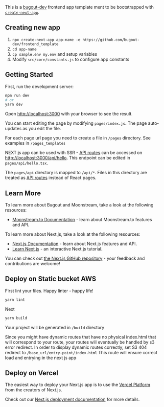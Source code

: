 This is a [bugout-dev](https://github.com/bugout-dev) frontend app template ment to be bootstrapped with [`create-next-app`](https://github.com/vercel/next.js/tree/canary/packages/create-next-app).

## Creating new app

1. `npx create-next-app app-name -e https://github.com/bugout-dev/frontend_template`
2. `cd app-name`
3. `cp sample.env my.env` and setup variables
4.  Modify `src/core/constants.js` to configure app constants 

## Getting Started

First, run the development server:

```bash
npm run dev
# or
yarn dev
```

Open [http://localhost:3000](http://localhost:3000) with your browser to see the result.

You can start editing the page by modifying `pages/index.js`. The page auto-updates as you edit the file.

For each page url page you need to create a file in `/pages` directory. See examples in `/pages_templates`


NEXT js app can be used with SSR - [API routes](https://nextjs.org/docs/api-routes/introduction) can be accessed on [http://localhost:3000/api/hello](http://localhost:3000/api/hello). This endpoint can be edited in `pages/api/hello.tsx`.

The `pages/api` directory is mapped to `/api/*`. Files in this directory are treated as [API routes](https://nextjs.org/docs/api-routes/introduction) instead of React pages.

## Learn More

To learn more about Bugout and Moonstream, take a look at the following resources:
- [Moonstream.to Documentation](https://moonstream.to/docs) - learn about Moonstream.to features and API.

To learn more about Next.js, take a look at the following resources:

- [Next.js Documentation](https://nextjs.org/docs) - learn about Next.js features and API.
- [Learn Next.js](https://nextjs.org/learn) - an interactive Next.js tutorial.

You can check out [the Next.js GitHub repository](https://github.com/vercel/next.js/) - your feedback and contributions are welcome!

## Deploy on Static bucket AWS

First lint your files. Happy linter - happy life! 
```bash
yarn lint
```
Next
```bash
yarn build
```
Your project will be generated in `/build` directory

Since you might have dynamic routes that have no physical index.html that will correspond to your route, your routes will eventually be handled by s3 error redirect. 
In order to display dynamic routes correctly, set S3 404 redirect to `/base_url/entry-point/index.html` This route will ensure correct load and entrying in the next js app

## Deploy on Vercel

The easiest way to deploy your Next.js app is to use the [Vercel Platform](https://vercel.com/new?utm_medium=default-template&filter=next.js&utm_source=create-next-app&utm_campaign=create-next-app-readme) from the creators of Next.js.

Check out our [Next.js deployment documentation](https://nextjs.org/docs/deployment) for more details.
